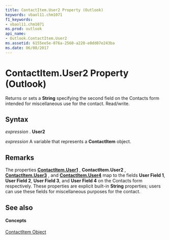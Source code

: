 ```yaml
---
title: ContactItem.User2 Property (Outlook)
keywords: vbaol11.chm1071
f1_keywords:
- vbaol11.chm1071
ms.prod: outlook
api_name:
- Outlook.ContactItem.User2
ms.assetid: 6155ee5e-076a-2560-a220-e0dd07e243ba
ms.date: 06/08/2017
---
```



# ContactItem.User2 Property (Outlook)

Returns or sets a **String** specifying the second field on the Contacts form intended for miscellaneous use for the contact. Read/write.


## Syntax

 _expression_ . **User2**

 _expression_ A variable that represents a **ContactItem** object.


## Remarks

The properties **[ContactItem.User1](contactitem-user1-property-outlook.md)** , **ContactItem.User2** , **[ContactItem.User3](contactitem-user3-property-outlook.md)** , and **[ContactItem.User4](contactitem-user4-property-outlook.md)** map to the fields **User Field 1**, **User Field 2**, **User Field 3**, and **User Field 4** on the Contacts form respectively. These properties are explicit built-in **String** properties; users can use these fields for miscellaneous purposes for the contact.


## See also


#### Concepts


[ContactItem Object](contactitem-object-outlook.md)

